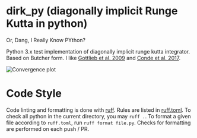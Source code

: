 # dirk_py (diagonally implicit Runge Kutta in python)
Or, Dang, I Really Know PYthon?

Python 3.x test implementation of diagonally implicit runge kutta integrator.
Based on Butcher form.
I like [Gottlieb et al. 2009](https://link.springer.com/article/10.1007/s10915-008-9239-z) and [Conde et al. 2017](https://arxiv.org/abs/1702.04621).


![Convergence plot](convergence.png.png "Convergence plot")

# Code Style
Code linting and formatting is done with [ruff](https://docs.astral.sh/ruff/).
Rules are listed in [ruff.toml](ruff.toml).
To check all python in the current directory, you may `ruff .`.
To format a given file according to `ruff.toml`, run `ruff format file.py`.
Checks for formatting are performed on each push / PR.
